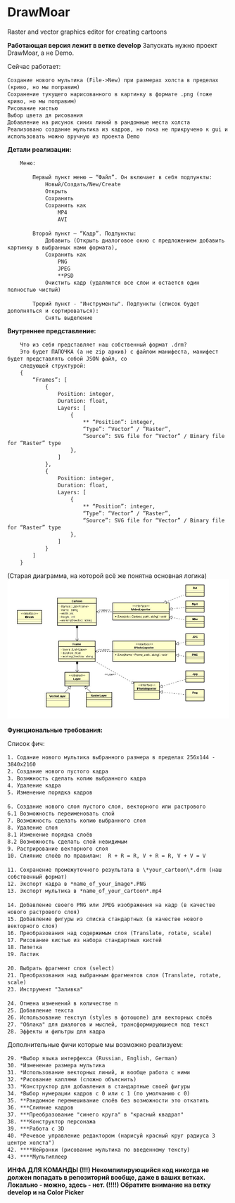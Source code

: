 # DrawMoar
Raster and vector graphics editor for creating cartoons

**Работающая версия лежит в ветке develop**
Запускать нужно проект DrawMoar, а не Demo.

Сейчас работает:

	Создание нового мультика (File->New) при размерах холста в пределах (криво, но мы поправим)
	Сохранение тукущего нарисованного в картинку в формате .png (тоже криво, но мы поправим)
	Рисование кистью
	Выбор цвета дя рисования
	Добавление на рисунок синих линий в рандомные места холста
	Реализовано создание мультика из кадров, но пока не прикручено к gui и использовать можно вручную из проекта Demo
	

**Детали реализации:**
    
        Меню:
        
            Первый пункт меню – “Файл”. Он включает в себя подпункты:
                Новый/Создать/New/Create
                Открыть
                Сохранить
                Сохранить как
                    MP4
                    AVI
                    
            Второй пункт – “Кадр”. Подпункты:
                Добавить (Открыть диалоговое окно с предложением добавить картинку в выбранных нами формата),
                Сохранить как
                    PNG
                    JPEG
                    **PSD
				Очистить кадр (удаляются все слои и остается один полностью чистый)
				
			Трерий пункт - "Инструменты". Подпункты (список будет дополняться и сортироваться):
				Снять выделение

  		
  
**Внутреннее представление:**
  
        Что из себя представляет наш собственный формат .drm?
        Это будет ПАПОЧКА (а не zip архив) с файлом манифеста, манифест будет представлять собой JSON файл, со 
		следующей структурой:
        {
	        “Frames”: [
		        {
			        Position: integer,
			        Duration: float,
			        Layers: [
				        {
					        ** “Position”: integer,
					        “Type”: “Vector” / ”Raster”,
					        “Source”: SVG file for “Vector” / Binary file for “Raster” type
				        },
			        ]
		        },
		        {
			        Position: integer,
			        Duration: float,
			        Layers: [
				        {
					        ** “Position”: integer,
					        “Type”: “Vector” / ”Raster”,
					        “Source”: SVG file for “Vector” / Binary file for “Raster” type
				        },
			        ]
		        }
	        ]
        }


(Старая диаграмма, на которой всё же понятна основная логика)
![UML](https://github.com/Anonymoar/DrawMoar/blob/master/UML%20Class%20Diagram.jpg)  
    

**Функциональные требования:**


Список фич:
  
    1. Содание нового мультика выбранного размера в пределах 256х144 - 3840х2160
    2. Создание нового пустого кадра
    3. Возмжность сделать копию выбранного кадра
    4. Удаление кадра
    5. Изменение порядка кадров
  
    6. Создание нового слоя пустого слоя, векторного или растрового
    6.1 Возможность переименовать слой
    7. Возможность сделать копию выбранного слоя
    8. Удаление слоя
    8.1 Изменение порядка слоёв
    8.2 Возможность сделать слой невидимым
    9. Растрирование векторного слоя
    10. Слияние слоёв по правилам:  R + R = R, V + R = R, V + V = V
  
    11. Сохранение промежуточного результата в \*your_cartoon\*.drm (наш собственный формат)
    12. Экспорт кадра в *name_of_your_image*.PNG
    13. Экспорт мультика в *name_of_your_cartoon*.mp4
  
    14. Добавление своего PNG или JPEG изображения на кадр (в качестве нового растрового слоя)
    15. Добавление фигуры из списка стандартных (в качестве нового векторного слоя)
    16. Преобразования над содержимым слоя (Translate, rotate, scale)
    17. Рисование кистью из набора стандартных кистей
    18. Пипетка
    19. Ластик
  
    20. Выбрать фрагмент слоя (select)
    21. Преобразования над выбранным фрагментов слоя (Translate, rotate, scale)
    23. Инструмент "Заливка"
  
    24. Отмена изменений в количестве n
    25. Добавление текста
    26. Использование текступ (styles в фотошопе) для векторных слоёв
    27. "Облака" для диалогов и мыслей, трансформирующиеся под текст
    28. Эффекты и фильтры для кадра
  
Дополнительные фичи которые мы возможно реализуем:

    29. *Выбор языка интерфекса (Russian, English, German)
    30. *Изменение размера мультика
    31. *Использование векторных линий, и вообще работа с ними
    32. *Рисование каплями (сложно объяснить)
    33. *Конструктор для добавления в стандартные своей фигуры
    34. *Выбор нумерации кадров с 0 или с 1 (по умолчанию с 0)
    35. **Рандомное перемешивание слоёв без возможности это откатить
    36. ***Слияние кадров
    37. ***Преобразование "синего круга" в "красный квадрат"
    38. ***Конструктор персонажа
    39. ***Работа с 3D
    40. *Речевое управление редактором (нарисуй красный круг радиуса 3  центре холста")
    42. ****Нейронки (рисование мультика по введенному тексту)
    43. ****Мультиплеер


**ИНФА ДЛЯ КОМАНДЫ (!!!)
Некомпилирующийся код никогда не должен попадать в репозиторий вообще, даже в ваших ветках. Локально - можно, здесь - нет.
(!!!!) Обратите внимание на ветку develop и на Color Picker**
